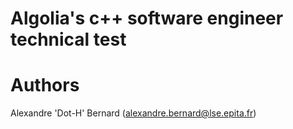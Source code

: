 # Algolia's c++ software engineer technical test

# Authors

Alexandre 'Dot-H' Bernard (alexandre.bernard@lse.epita.fr)
